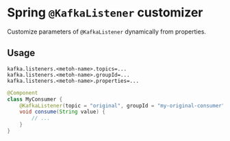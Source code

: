 # Spring `@KafkaListener` customizer

Customize parameters of `@KafkaListener` dynamically from properties.

## Usage

```properties
kafka.listeners.<metoh-name>.topics=...
kafka.listeners.<metoh-name>.groupId=...
kafka.listeners.<metoh-name>.properties=...
```

```java
@Component
class MyConsumer {
    @KafkaListener(topic = "original", groupId = "my-original-consumer", properties = {})
    void consume(String value) {
        // ...
    }
}
```
